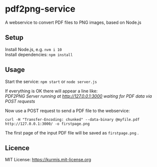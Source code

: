 # pdf2png-service

A webservice to convert PDF files to PNG images, based on Node.js

## Setup
Install Node.js, e.g. `nvm i 10`  
Install dependencies: `npm install` 

## Usage
Start the service: `npm start` or `node server.js`

If everything is OK there will appear a line like:  
_PDF2PNG Server running at http://127.0.0.1:3000 waiting for PDF data via POST requests_

Now use a POST request to send a PDF file to the webservice:

    curl -H "Transfer-Encoding: chunked" --data-binary @myfile.pdf http://127.0.0.1:3000/ -o firstpage.png

The first page of the input PDF file will be saved as `firstpage.png` .

## Licence
MIT License: <https://kurmis.mit-license.org>

